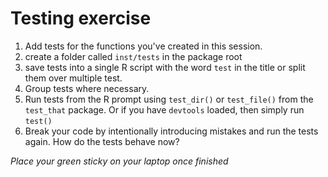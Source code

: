 
# Testing exercise

1. Add tests for the functions you've created in this session.
2. create a folder called `inst/tests` in the package root
3. save tests into a single R script with the word `test` in the title or split them over multiple test. 
4. Group tests where necessary.
5. Run tests from the R prompt using `test_dir()` or `test_file()` from the `test_that` package. Or if you have `devtools` loaded, then simply run `test()` 
6. Break your code by intentionally introducing mistakes and run the tests again. How do the tests behave now?

*Place your green sticky on your laptop once finished*

